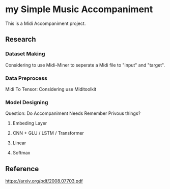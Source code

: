 # my Simple Music Accompaniment

This is a Midi Accompaniment project.

## Research

### Dataset Making

Considering to use Midi-Miner to seperate a Midi file to "input" and "target".

### Data Preprocess

Midi To Tensor: Considering use Miditoolkit

### Model Designing

Question: Do Accompaniment Needs Remember Privous things?

1. Embeding Layer

2. CNN + GLU / LSTM / Transformer

3. Linear

4. Softmax

## Reference

https://arxiv.org/pdf/2008.07703.pdf
